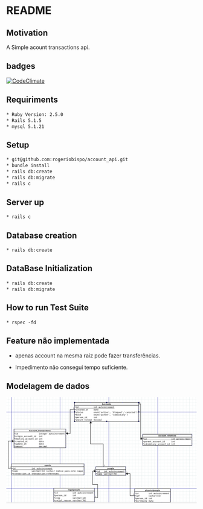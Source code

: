 # README

## Motivation
  A Simple acount transactions api.

## badges
  [![CodeClimate](https://api.codeclimate.com/v1/badges/2945d5d7e3e4d3ad2044/maintainability)](https://codeclimate.com/github/rogeriobispo/account_api/maintainability)

## Requiriments
    * Ruby Version: 2.5.0
    * Rails 5.1.5
    * mysql 5.1.21


## Setup
    * git@github.com:rogeriobispo/account_api.git
    * bundle install
    * rails db:create
    * rails db:migrate
    * rails c

## Server up
    * rails c

## Database creation
    * rails db:create

## DataBase Initialization
    * rails db:create
    * rails db:migrate

## How to run Test Suite
    * rspec -fd


## Feature não implementada
  * apenas account na mesma raiz pode fazer transferências.

  * Impedimento
    não consegui tempo suficiente.

## Modelagem de dados

![img](https://github.com/rogeriobispo/account_api/blob/master/public/dbproject.png)
